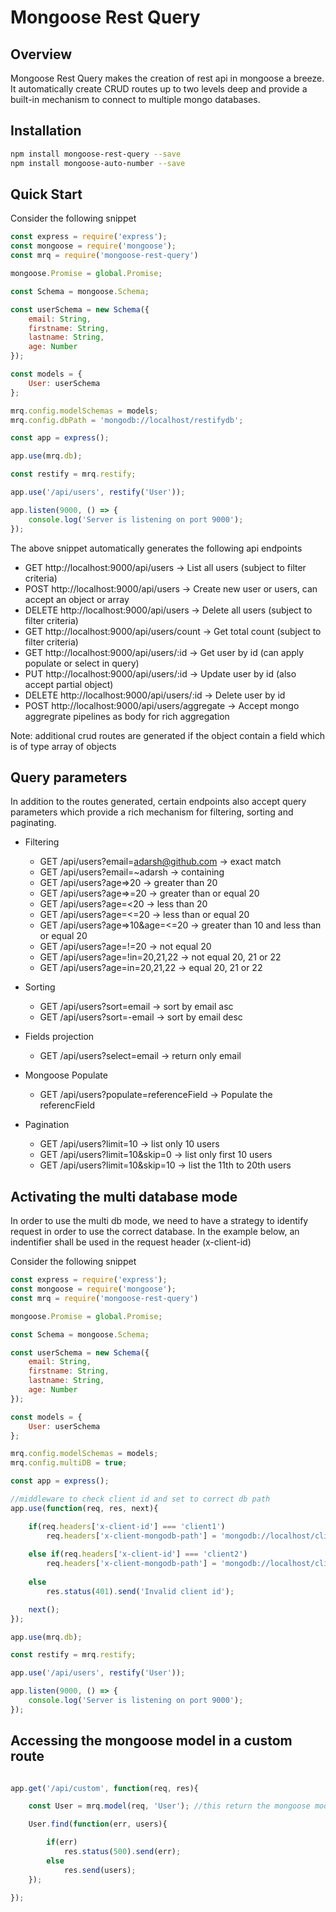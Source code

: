 # Mongoose Rest Query

## Overview

Mongoose Rest Query makes the creation of rest api in mongoose a breeze. It automatically create CRUD routes up to two levels deep and provide a built-in mechanism to connect to multiple mongo databases.

## Installation

```sh
npm install mongoose-rest-query --save
npm install mongoose-auto-number --save
```

## Quick Start

Consider the following snippet

```js
const express = require('express');
const mongoose = require('mongoose');
const mrq = require('mongoose-rest-query')

mongoose.Promise = global.Promise;

const Schema = mongoose.Schema;

const userSchema = new Schema({
    email: String,
    firstname: String,
    lastname: String,
    age: Number
});

const models = {
    User: userSchema
};

mrq.config.modelSchemas = models;
mrq.config.dbPath = 'mongodb://localhost/restifydb';

const app = express();

app.use(mrq.db);

const restify = mrq.restify;

app.use('/api/users', restify('User'));

app.listen(9000, () => {
    console.log('Server is listening on port 9000');
});
```

The above snippet automatically generates the following api endpoints

- GET    http://localhost:9000/api/users -> List all users (subject to filter criteria) 
- POST   http://localhost:9000/api/users -> Create new user or users, can accept an object or array
- DELETE http://localhost:9000/api/users -> Delete all users (subject to filter criteria)
- GET    http://localhost:9000/api/users/count -> Get total count (subject to filter criteria)
- GET    http://localhost:9000/api/users/:id -> Get user by id (can apply populate or select in query)
- PUT    http://localhost:9000/api/users/:id -> Update user by id (also accept partial object)
- DELETE http://localhost:9000/api/users/:id -> Delete user by id
- POST   http://localhost:9000/api/users/aggregate -> Accept mongo aggregrate pipelines as body for rich aggregation

Note: additional crud routes are generated if the object contain a field which is of type array of objects

## Query parameters

In addition to the routes generated, certain endpoints also accept query parameters which provide a rich mechanism for filtering, sorting and paginating.

- Filtering
    - GET /api/users?email=adarsh@github.com  -> exact match
    - GET /api/users?email=~adarsh  -> containing
    - GET /api/users?age=>20  -> greater than 20
    - GET /api/users?age=>=20  -> greater than or equal 20
    - GET /api/users?age=<20  -> less than 20
    - GET /api/users?age=<=20  -> less than or equal 20
    - GET /api/users?age=>10&age=<=20  -> greater than 10 and less than or equal 20
    - GET /api/users?age=!=20  -> not equal 20
    - GET /api/users?age=!in=20,21,22  -> not equal 20, 21 or 22
    - GET /api/users?age=in=20,21,22  -> equal 20, 21 or 22

- Sorting
    - GET /api/users?sort=email  -> sort by email asc
    - GET /api/users?sort=-email  -> sort by email desc

- Fields projection
    - GET /api/users?select=email  -> return only email

- Mongoose Populate
    - GET /api/users?populate=referenceField  -> Populate the referencField

- Pagination
    - GET /api/users?limit=10  -> list only 10 users
    - GET /api/users?limit=10&skip=0  -> list only first 10 users
    - GET /api/users?limit=10&skip=10  -> list the 11th to 20th users


## Activating the multi database mode

In order to use the multi db mode, we need to have a strategy to identify request in order to use the correct database. In the example below, an indentifier shall be used in the request header (x-client-id)

Consider the following snippet

```js
const express = require('express');
const mongoose = require('mongoose');
const mrq = require('mongoose-rest-query')

mongoose.Promise = global.Promise;

const Schema = mongoose.Schema;

const userSchema = new Schema({
    email: String,
    firstname: String,
    lastname: String,
    age: Number
});

const models = {
    User: userSchema
};

mrq.config.modelSchemas = models;
mrq.config.multiDB = true;

const app = express();

//middleware to check client id and set to correct db path
app.use(function(req, res, next){

    if(req.headers['x-client-id'] === 'client1')
        req.headers['x-client-mongodb-path'] = 'mongodb://localhost/client1';
    
    else if(req.headers['x-client-id'] === 'client2')
        req.headers['x-client-mongodb-path'] = 'mongodb://localhost/client2';
    
    else
        res.status(401).send('Invalid client id');

    next();
});

app.use(mrq.db);

const restify = mrq.restify;

app.use('/api/users', restify('User'));

app.listen(9000, () => {
    console.log('Server is listening on port 9000');
});
```


## Accessing the mongoose model in a custom route


```js

app.get('/api/custom', function(req, res){

    const User = mrq.model(req, 'User'); //this return the mongoose model

    User.find(function(err, users){

        if(err)
            res.status(500).send(err);
        else
            res.send(users);
    });

});

```

